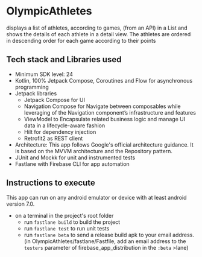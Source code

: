 # OlympicAthletes

displays a list of athletes, according to games, (from an API) in a List and shows the details of
each athlete in a detail view. The athletes are ordered in descending order for each game according
to their points

## Tech stack and Libraries used

* Minimum SDK level: 24
* Kotlin, 100% Jetpack Compose, Coroutines and Flow for asynchronous programming
* Jetpack libraries
    * Jetpack Compose for UI
    * Navigation Compose for Navigate between composables while leveraging of the Navigation
      component’s infrastructure and features
    * ViewModel to Encapsulate related business logic and manage UI data in a lifecycle-aware
      fashion
    * Hilt for dependency injection
    * Retrofit2 as REST client
* Architecture: This app follows Google's official architecture guidance. It is based on the MVVM
  architecture and the Repository pattern.
* JUnit and Mockk for unit and instrumented tests
* Fastlane with Firebase CLI for app automation

## Instructions to execute

This app can run on any android emulator or device with at least android version 7.0.

* on a terminal in the project's root folder
    * run `fastlane build` to build the project
    * run `fastlane test` to run unit tests
    * run `fastlane beta` to send a release build apk to your email address.
      (in OlympicAthletes/fastlane/Fastfile, add an email address to the `testers` parameter of
      firebase_app_distribution in the `:beta` >lane)

